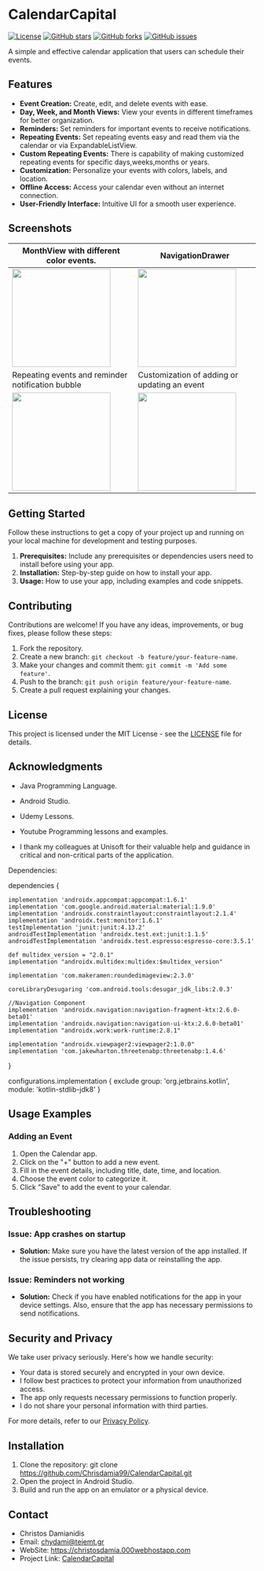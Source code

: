 # CalendarCapital

[![License](https://img.shields.io/badge/license-MIT-blue.svg)](https://opensource.org/licenses/MIT)
[![GitHub stars](https://img.shields.io/github/stars/Chrisdamia99/CalendarCapital.svg)]([https://github.com/YourUsername/YourRepo/stargazers](https://github.com/Chrisdamia99/CalendarCapital/stargazers))
[![GitHub forks](https://img.shields.io/github/forks/Chrisdamia99/CalendarCapital.svg)]([https://github.com/YourUsername/YourRepo/network](https://github.com/Chrisdamia99/CalendarCapital/forks))
[![GitHub issues](https://img.shields.io/github/issues/Chrisdamia99/CalendarCapital.svg)]([https://github.com/YourUsername/YourRepo/issues](https://github.com/Chrisdamia99/CalendarCapital/issues))

A simple and effective calendar application that users can schedule their events.

## Features

- **Event Creation:** Create, edit, and delete events with ease.
- **Day, Week, and Month Views:** View your events in different timeframes for better organization.
- **Reminders:** Set reminders for important events to receive notifications.
- **Repeating Events:** Set repeating events easy and read them via the calendar or via ExpandableListView.
- **Custom Repeating Events:** There is capability of making customized repeating events for specific days,weeks,months or years. 
- **Customization:** Personalize your events with colors, labels, and location.
- **Offline Access:** Access your calendar even without an internet connection.
- **User-Friendly Interface:** Intuitive UI for a smooth user experience.

## Screenshots

| MonthView with different color events.              | NavigationDrawer                             |
|-----------------------------------------------------|---------------------------------------------|
| <img class="screenshot" src="https://github.com/Chrisdamia99/MyCalendar/assets/48257791/8d50e8e8-1569-48d1-a1b2-4794ec4d8d36.png"  width="200"> | <img class="screenshot" src="https://github.com/Chrisdamia99/CalendarCapital/assets/48257791/8a859fc4-e670-421c-98cc-a902722ffc78.png" width="200"> |
| Repeating events and reminder notification bubble  | Customization of adding or updating an event |
| <img class="screenshot" src="https://github.com/Chrisdamia99/CalendarCapital/assets/48257791/7f1b4473-babe-40ac-a69b-7599d35e3aa9.png" width="200"> | <img class="screenshot" src="https://github.com/Chrisdamia99/CalendarCapital/assets/48257791/681e57c3-c299-4771-81de-e34fb56ccf00.png" width="200"> |




<!-- Add more screenshots if necessary -->

## Getting Started

Follow these instructions to get a copy of your project up and running on your local machine for development and testing purposes.

1. **Prerequisites:** Include any prerequisites or dependencies users need to install before using your app.
2. **Installation:** Step-by-step guide on how to install your app.
3. **Usage:** How to use your app, including examples and code snippets.

## Contributing

Contributions are welcome! If you have any ideas, improvements, or bug fixes, please follow these steps:

1. Fork the repository.
2. Create a new branch: `git checkout -b feature/your-feature-name`.
3. Make your changes and commit them: `git commit -m 'Add some feature'`.
4. Push to the branch: `git push origin feature/your-feature-name`.
5. Create a pull request explaining your changes.

## License

This project is licensed under the MIT License - see the [LICENSE](LICENSE) file for details.

## Acknowledgments

- Java Programming Language.
- Android Studio.
- Udemy Lessons.
- Youtube Programming lessons and examples.

- I thank my colleagues at Unisoft for their valuable help and guidance in critical and non-critical parts of the application.

  
Dependencies:

dependencies {

    implementation 'androidx.appcompat:appcompat:1.6.1'
    implementation 'com.google.android.material:material:1.9.0'
    implementation 'androidx.constraintlayout:constraintlayout:2.1.4'
    implementation 'androidx.test:monitor:1.6.1'
    testImplementation 'junit:junit:4.13.2'
    androidTestImplementation 'androidx.test.ext:junit:1.1.5'
    androidTestImplementation 'androidx.test.espresso:espresso-core:3.5.1'
  
    def multidex_version = "2.0.1"
    implementation "androidx.multidex:multidex:$multidex_version"
  
    implementation 'com.makeramen:roundedimageview:2.3.0'

    coreLibraryDesugaring 'com.android.tools:desugar_jdk_libs:2.0.3'

    //Navigation Component
    implementation 'androidx.navigation:navigation-fragment-ktx:2.6.0-beta01'
    implementation 'androidx.navigation:navigation-ui-ktx:2.6.0-beta01'
    implementation "androidx.work:work-runtime:2.8.1"

    implementation "androidx.viewpager2:viewpager2:1.0.0"
    implementation 'com.jakewharton.threetenabp:threetenabp:1.4.6'

}

configurations.implementation {
    exclude group: 'org.jetbrains.kotlin', module: 'kotlin-stdlib-jdk8'
}

## Usage Examples

### Adding an Event

1. Open the Calendar app.
2. Click on the "+" button to add a new event.
3. Fill in the event details, including title, date, time, and location.
4. Choose the event color to categorize it.
5. Click "Save" to add the event to your calendar.


## Troubleshooting

### Issue: App crashes on startup
- **Solution:** Make sure you have the latest version of the app installed. If the issue persists, try clearing app data or reinstalling the app.

### Issue: Reminders not working
- **Solution:** Check if you have enabled notifications for the app in your device settings. Also, ensure that the app has necessary permissions to send notifications.

## Security and Privacy

We take user privacy seriously. Here's how we handle security:

- Your data is stored securely and encrypted in your own device.
- I follow best practices to protect your information from unauthorized access.
- The app only requests necessary permissions to function properly.
- I do not share your personal information with third parties.

For more details, refer to our [Privacy Policy](PRIVACY_POLICY).

## Installation

1. Clone the repository:
git clone https://github.com/Chrisdamia99/CalendarCapital.git
2. Open the project in Android Studio.
3. Build and run the app on an emulator or a physical device.


## Contact

- Christos Damianidis  
- Email: chydami@teiemt.gr
- WebSite: https://christosdamia.000webhostapp.com
- Project Link: [CalendarCapital](https://github.com/Chrisdamia99/CalendarCapital)
